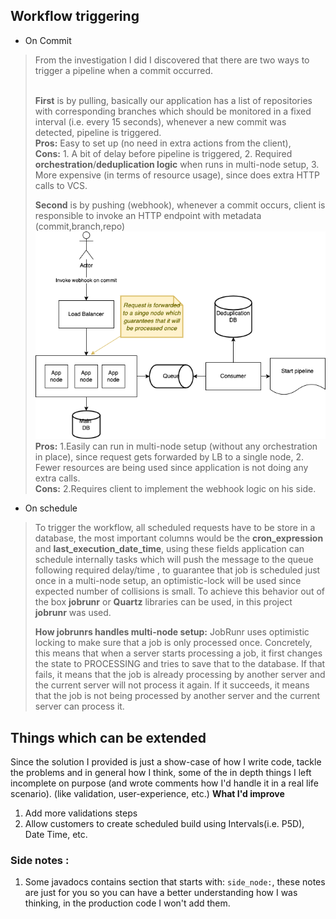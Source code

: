 
## Workflow triggering
* On Commit
> From the investigation I did I discovered that there are two ways to trigger a pipeline when a commit occurred.
> 
> <br>**First** is by pulling, basically our application has a list of repositories with corresponding branches which should be monitored 
> in a fixed interval (i.e. every 15 seconds), whenever a new commit was detected, pipeline is triggered.
> <br>**Pros:** Easy to set up (no need in extra actions from the client),
> <br>**Cons:** 1. A bit of delay before pipeline is triggered, 2. Required **orchestration**/**deduplication logic** when runs in multi-node setup, 3. More expensive (in terms of resource usage), since does extra HTTP calls to VCS.
> 
> **Second** is by pushing (webhook), whenever a commit occurs, client is responsible to invoke an HTTP endpoint with metadata (commit,branch,repo)
> ![service_hld.png](docs/images/service_hld.png)
> <br>**Pros:** 1.Easily can run in multi-node setup (without any orchestration in place), since request gets forwarded by LB to a single node, 2. Fewer resources are being used since application is not doing any extra calls. 
> <br>**Cons:** 2.Requires client to implement the webhook logic on his side.

* On schedule
> To trigger the workflow, all scheduled requests have to be store in a database, the most important columns 
> would be the **cron_expression** and **last_execution_date_time**, using these fields application can schedule internally tasks which will push the message to the queue following required delay/time 
> , to guarantee that job is scheduled just once in a multi-node setup, an optimistic-lock will be used since expected number of collisions is small.
> To achieve this behavior out of the box **jobrunr** or **Quartz** libraries can be used, in this project **jobrunr** was used.
> 
> **How jobrunrs handles multi-node setup:**
> JobRunr uses optimistic locking to make sure that a job is only processed once. Concretely, this means that 
> when a server starts processing a job, it first changes the state to PROCESSING and tries to save that to the database. 
> If that fails, it means that the job is already processing by another server and the current server will not process it again.
> If it succeeds, it means that the job is not being processed by another server and the current server can process it.
## Things which can be extended
Since the solution I provided is just a show-case of how I write code, tackle the problems and in general how I think,
some of the in depth things I left incomplete on purpose (and wrote comments how I'd handle it in a real life scenario). (like validation, user-experience, etc.) 
**What I'd improve**
1. Add more validations steps
2. Allow customers to create scheduled build using  Intervals(i.e. P5D), Date Time, etc.

### Side notes :
1. Some javadocs contains section that starts with: `side_node:`, these notes 
are just for you so you can have a better understanding how I was thinking, in the production code I won't add them. 